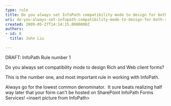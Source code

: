 ```yaml
---
type: rule
title: Do you always set InfoPath compatibility mode to design for both Rich and Web client forms?
uri: do-you-always-set-infopath-compatibility-mode-to-design-for-both-rich-and-web-client-forms
created: 2009-05-27T14:14:15.0000000Z
authors:
- id: 8
  title: John Liu

---
```



DRAFT: InfoPath Rule number 1

Do you always set compatibility mode to design Rich and Web client forms?

This is the number one, and most important rule in working with InfoPath.

Always go for the lowest common denominator.  It sure beats realizing half way later that your form can't be hosted on SharePoint InfoPath Forms Services!
  &lt;insert picture from InfoPath&gt;    
